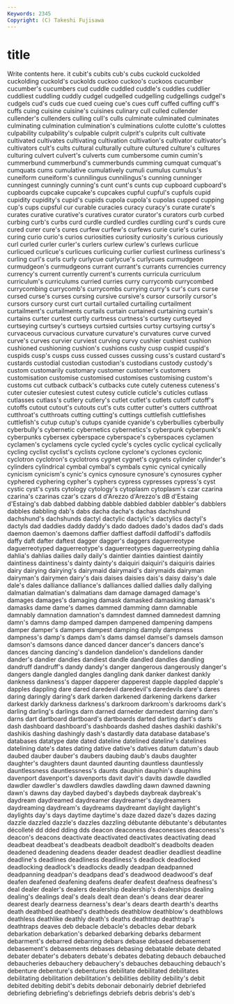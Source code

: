 ```yaml
---
Keywords: 2345 
Copyright: (C) Takeshi Fujisawa
---
```


# title

Write contents here.
it
cubit's cubits cub's cubs cuckold cuckolded cuckolding cuckold's cuckolds cuckoo
cuckoo's cuckoos cucumber cucumber's cucumbers cud cuddle cuddled cuddle's cuddles
cuddlier cuddliest cuddling cuddly cudgel cudgelled cudgelling cudgellings cudgel's cudgels
cud's cuds cue cued cueing cue's cues cuff cuffed cuffing
cuff's cuffs cuing cuisine cuisine's cuisines culinary cull culled cullender
cullender's cullenders culling cull's culls culminate culminated culminates culminating culmination
culmination's culminations culotte culotte's culottes culpability culpability's culpable culprit culprit's
culprits cult cultivate cultivated cultivates cultivating cultivation cultivation's cultivator cultivator's
cultivators cult's cults cultural culturally culture cultured culture's cultures culturing
culvert culvert's culverts cum cumbersome cumin cumin's cummerbund cummerbund's cummerbunds
cumming cumquat cumquat's cumquats cums cumulative cumulatively cumuli cumulus cumulus's
cuneiform cuneiform's cunnilingus cunnilingus's cunning cunninger cunningest cunningly cunning's cunt
cunt's cunts cup cupboard cupboard's cupboards cupcake cupcake's cupcakes cupful
cupful's cupfuls cupid cupidity cupidity's cupid's cupids cupola cupola's cupolas
cupped cupping cup's cups cupsful cur curable curacies curacy curacy's
curate curate's curates curative curative's curatives curator curator's curators curb
curbed curbing curb's curbs curd curdle curdled curdles curdling curd's
curds cure cured curer cure's cures curfew curfew's curfews curie
curie's curies curing curio curio's curios curiosities curiosity curiosity's curious
curiously curl curled curler curler's curlers curlew curlew's curlews curlicue
curlicued curlicue's curlicues curlicuing curlier curliest curliness curliness's curling curl's
curls curly curlycue curlycue's curlycues curmudgeon curmudgeon's curmudgeons currant currant's
currants currencies currency currency's current currently current's currents curricula curriculum
curriculum's curriculums curried curries curry currycomb currycombed currycombing currycomb's currycombs
currying curry's cur's curs curse cursed curse's curses cursing cursive
cursive's cursor cursorily cursor's cursors cursory curst curt curtail curtailed
curtailing curtailment curtailment's curtailments curtails curtain curtained curtaining curtain's curtains
curter curtest curtly curtness curtness's curtsey curtseyed curtseying curtsey's curtseys
curtsied curtsies curtsy curtsying curtsy's curvaceous curvacious curvature curvature's curvatures
curve curved curve's curves curvier curviest curving curvy cushier cushiest
cushion cushioned cushioning cushion's cushions cushy cusp cuspid cuspid's cuspids
cusp's cusps cuss cussed cusses cussing cuss's custard custard's custards
custodial custodian custodian's custodians custody custody's custom customarily customary customer
customer's customers customisation customise customised customises customising custom's customs cut
cutback cutback's cutbacks cute cutely cuteness cuteness's cuter cutesier cutesiest
cutest cutesy cuticle cuticle's cuticles cutlass cutlasses cutlass's cutlery cutlery's
cutlet cutlet's cutlets cutoff cutoff's cutoffs cutout cutout's cutouts cut's
cuts cutter cutter's cutters cutthroat cutthroat's cutthroats cutting cutting's cuttings
cuttlefish cuttlefishes cuttlefish's cutup cutup's cutups cyanide cyanide's cyberbullies cyberbully
cyberbully's cybernetic cybernetics cybernetics's cyberpunk cyberpunk's cyberpunks cybersex cyberspace cyberspace's
cyberspaces cyclamen cyclamen's cyclamens cycle cycled cycle's cycles cyclic cyclical
cyclically cycling cyclist cyclist's cyclists cyclone cyclone's cyclones cyclonic cyclotron
cyclotron's cyclotrons cygnet cygnet's cygnets cylinder cylinder's cylinders cylindrical cymbal
cymbal's cymbals cynic cynical cynically cynicism cynicism's cynic's cynics cynosure
cynosure's cynosures cypher cyphered cyphering cypher's cyphers cypress cypresses cypress's
cyst cystic cyst's cysts cytology cytology's cytoplasm cytoplasm's czar czarina
czarina's czarinas czar's czars d d'Arezzo d'Arezzo's dB d'Estaing d'Estaing's
dab dabbed dabbing dabble dabbled dabbler dabbler's dabblers dabbles dabbling
dab's dabs dacha dacha's dachas dachshund dachshund's dachshunds dactyl dactylic
dactylic's dactylics dactyl's dactyls dad daddies daddy daddy's dado dadoes
dado's dados dad's dads daemon daemon's daemons daffier daffiest daffodil
daffodil's daffodils daffy daft dafter daftest dagger dagger's daggers daguerreotype
daguerreotyped daguerreotype's daguerreotypes daguerreotyping dahlia dahlia's dahlias dailies daily daily's
daintier dainties daintiest daintily daintiness daintiness's dainty dainty's daiquiri daiquiri's
daiquiris dairies dairy dairying dairying's dairymaid dairymaid's dairymaids dairyman dairyman's
dairymen dairy's dais daises daisies dais's daisy daisy's dale dale's
dales dalliance dalliance's dalliances dallied dallies dally dallying dalmatian dalmatian's
dalmatians dam damage damaged damage's damages damages's damaging damask damasked
damasking damask's damasks dame dame's dames dammed damming damn damnable
damnably damnation damnation's damndest damned damnedest damning damn's damns damp
damped dampen dampened dampening dampens damper damper's dampers dampest damping
damply dampness dampness's damp's damps dam's dams damsel damsel's damsels
damson damson's damsons dance danced dancer dancer's dancers dance's dances
dancing dancing's dandelion dandelion's dandelions dander dander's dandier dandies dandiest
dandle dandled dandles dandling dandruff dandruff's dandy dandy's danger dangerous
dangerously danger's dangers dangle dangled dangles dangling dank danker dankest
dankly dankness dankness's dapper dapperer dapperest dapple dappled dapple's dapples
dappling dare dared daredevil daredevil's daredevils dare's dares daring daringly
daring's dark darken darkened darkening darkens darker darkest darkly darkness
darkness's darkroom darkroom's darkrooms dark's darling darling's darlings darn darned
darneder darnedest darning darn's darns dart dartboard dartboard's dartboards darted
darting dart's darts dash dashboard dashboard's dashboards dashed dashes dashiki
dashiki's dashikis dashing dashingly dash's dastardly data database database's databases
datatype date dated dateline datelined dateline's datelines datelining date's dates
dating dative dative's datives datum datum's daub daubed dauber dauber's
daubers daubing daub's daubs daughter daughter's daughters daunt daunted daunting
dauntless dauntlessly dauntlessness dauntlessness's daunts dauphin dauphin's dauphins davenport davenport's
davenports davit davit's davits dawdle dawdled dawdler dawdler's dawdlers dawdles
dawdling dawn dawned dawning dawn's dawns day daybed daybed's daybeds
daybreak daybreak's daydream daydreamed daydreamer daydreamer's daydreamers daydreaming daydream's daydreams
daydreamt daylight daylight's daylights day's days daytime daytime's daze dazed
daze's dazes dazing dazzle dazzled dazzle's dazzles dazzling débutante débutante's
débutantes décolleté dd dded dding dds deacon deaconess deaconesses deaconess's
deacon's deacons deactivate deactivated deactivates deactivating dead deadbeat deadbeat's deadbeats
deadbolt deadbolt's deadbolts deaden deadened deadening deadens deader deadest deadlier
deadliest deadline deadline's deadlines deadliness deadliness's deadlock deadlocked deadlocking deadlock's
deadlocks deadly deadpan deadpanned deadpanning deadpan's deadpans dead's deadwood deadwood's
deaf deafen deafened deafening deafens deafer deafest deafness deafness's deal
dealer dealer's dealers dealership dealership's dealerships dealing dealing's dealings deal's
deals dealt dean dean's deans dear dearer dearest dearly dearness
dearness's dear's dears dearth dearth's dearths death deathbed deathbed's deathbeds
deathblow deathblow's deathblows deathless deathlike deathly death's deaths deathtrap deathtrap's
deathtraps deaves deb debacle debacle's debacles debar debark debarkation debarkation's
debarked debarking debarks debarment debarment's debarred debarring debars debase debased
debasement debasement's debasements debases debasing debatable debate debated debater debater's
debaters debate's debates debating debauch debauched debaucheries debauchery debauchery's debauches
debauching debauch's debenture debenture's debentures debilitate debilitated debilitates debilitating debilitation
debilitation's debilities debility debility's debit debited debiting debit's debits debonair
debonairly debrief debriefed debriefing debriefing's debriefings debriefs debris debris's deb's
